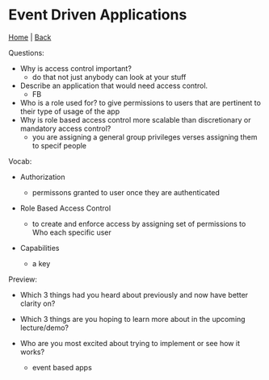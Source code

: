 # Event Driven Applications

[Home](/README.md) | [Back](/401-main/401TableofContents.md)

Questions:

- Why is access control important?
  -  do that not just anybody can look at your stuff 
- Describe an application that would need access control.
  - FB
- Who is a role used for?
  to give permissions to users that are pertinent to their type of usage of the app
- Why is role based access control more scalable than discretionary or mandatory access control?
  - you are assigning a general group privileges verses assigning them to specif people

Vocab:
- Authorization
  - permissons granted to user once they are authenticated 
- Role Based Access Control

  - to create and enforce access by assigning set of permissions to Who each specific user
- Capabilities
  - a key

Preview:

  - Which 3 things had you heard about previously and now have better clarity on?

  - Which 3 things are you hoping to learn more about in the upcoming lecture/demo?

  - Who are you most excited about trying to implement or see how it works?
    - event based apps

